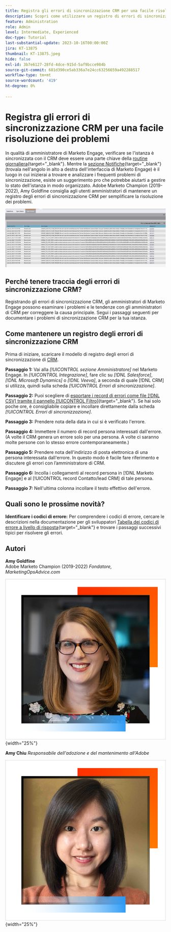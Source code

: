 ```yaml
---
title: Registra gli errori di sincronizzazione CRM per una facile risoluzione dei problemi
description: Scopri come utilizzare un registro di errori di sincronizzazione CRM per analizzare i problemi di sincronizzazione CRM e mantenerli in esecuzione senza problemi.
feature: Administration
role: Admin
level: Intermediate, Experienced
doc-type: Tutorial
last-substantial-update: 2023-10-16T00:00:00Z
jira: KT-13875
thumbnail: KT-13875.jpeg
hide: false
exl-id: 3b7e6127-28fd-4dce-915d-5af9bcce984b
source-git-commit: 681d390ce5ab336a7e24cc63256659a492288517
workflow-type: tm+mt
source-wordcount: '419'
ht-degree: 0%

---
```


# Registra gli errori di sincronizzazione CRM per una facile risoluzione dei problemi

In qualità di amministratore di Marketo Engage, verificare se l&#39;istanza è sincronizzata con il CRM deve essere una parte chiave della [routine giornaliera](https://nation.marketo.com/t5/champion-program-blogs/my-marketo-morning-routine-tips-for-driving-marketing-operation/ba-p/247508){target="_blank"}. Mentre la [sezione Notifiche](https://experienceleague.adobe.com/docs/marketo/using/product-docs/core-marketo-concepts/miscellaneous/notification-types.html){target="_blank"} (trovala nell&#39;angolo in alto a destra dell&#39;interfaccia di Marketo Engage) è il luogo in cui inizierai a trovare e analizzare i frequenti problemi di sincronizzazione, esiste un suggerimento pro che potrebbe aiutarti a gestire lo stato dell&#39;istanza in modo organizzato. Adobe Marketo Champion (2019-2022), Amy Goldfine consiglia agli utenti amministratori di mantenere un registro degli errori di sincronizzazione CRM per semplificare la risoluzione dei problemi.

![Schermata della scheda Errori di sincronizzazione](/help/tutorial-inherited-instance/_assets/Marketo_Engage_Admin_Salesforce_Sync_Errors_Tab.png)

## Perché tenere traccia degli errori di sincronizzazione CRM?

Registrando gli errori di sincronizzazione CRM, gli amministratori di Marketo Engage possono esaminare i problemi e le tendenze con gli amministratori di CRM per correggere la causa principale. Segui i passaggi seguenti per documentare i problemi di sincronizzazione CRM per la tua istanza.

## Come mantenere un registro degli errori di sincronizzazione CRM

Prima di iniziare, scaricare il modello di registro degli errori di sincronizzazione di [CRM](/help/tutorial-inherited-instance/_assets/downloads/Adobe-Marketo-Engage_CRM-Sync-Error-Log-Template.xlsx).

**Passaggio 1:** Vai alla *[!UICONTROL sezione Amministratore]* nel Marketo Engage. In *[!UICONTROL Integrazione]*, fare clic su *[!DNL Salesforce]*, *[!DNL Microsoft Dynamics]* o *[!DNL Veeva]*, a seconda di quale [!DNL CRM] si utilizza, quindi sulla scheda *[!UICONTROL Errori di sincronizzazione]*.

**Passaggio 2:** Puoi scegliere di [esportare i record di errori come file [!DNL CSV] tramite il pannello [!UICONTROL Filtro]](https://experienceleague.adobe.com/docs/marketo/using/product-docs/crm-sync/salesforce-sync/salesforce-sync-errors.html#filter-sync-errors){target="_blank"}. Se hai solo poche ore, è consigliabile copiare e incollare direttamente dalla scheda *[!UICONTROL Errori di sincronizzazione]*.

**Passaggio 3:** Prendere nota della data in cui si è verificato l&#39;errore.

**Passaggio 4:** Immettere il numero di record persona interessati dall&#39;errore. (A volte il CRM genera un errore solo per una persona. A volte ci saranno molte persone con lo stesso errore contemporaneamente.)

**Passaggio 5:** Prendere nota dell&#39;indirizzo di posta elettronica di una persona interessata dall&#39;errore. In questo modo è facile fare riferimento e discutere gli errori con l’amministratore di CRM.

**Passaggio 6:** Incolla i collegamenti al record persona in [!DNL Marketo Engage] e al [!UICONTROL record Contatto/lead CRM] di tale persona.

**Passaggio 7:** Nell&#39;ultima colonna incollare il testo effettivo dell&#39;errore.

## Quali sono le prossime novità?

**Identificare i codici di errore:** Per comprendere i codici di errore, cercare le descrizioni nella documentazione per gli sviluppatori [Tabella dei codici di errore a livello di risposta](https://developers.marketo.com/rest-api/error-codes/#response_level_error_codes){target="_blank"} e trovare i passaggi successivi tipici per risolvere gli errori.

## Autori

**Amy Goldfine**\
Adobe Marketo Champion (2019-2022)
*Fondatore, MarketingOpsAdvice.com*

![Amy Goldfine](/help/tutorial-inherited-instance/_assets/authors/Customer_Author_Amy_Goldfine.png){width="25%"}

**Amy Chiu**
*Responsabile dell&#39;adozione e del mantenimento all&#39;Adobe*

![Amy Chiu](/help/tutorial-inherited-instance/_assets/authors/Adobe_Author_Amy_Chiu.png){width="25%"}
